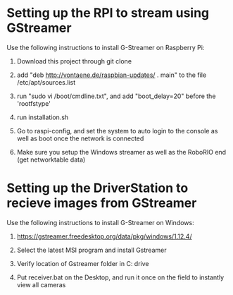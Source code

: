 # Setting up the RPI to stream using GStreamer

Use the following instructions to install G-Streamer on Raspberry Pi:

  1) Download this project through git clone
  
  2) add "deb http://vontaene.de/raspbian-updates/ . main" to the file /etc/apt/sources.list

  3) run "sudo vi /boot/cmdline.txt", and add "boot_delay=20" before the 'rootfstype'
  
  4) run installation.sh
  
  5) Go to raspi-config, and set the system to auto login to the console as well as boot once the network is connected
  
  6) Make sure you setup the Windows streamer as well as the RoboRIO end (get networktable data)
  
# Setting up the DriverStation to recieve images from GStreamer

Use the following instructions to install G-Streamer on Windows:

  1) https://gstreamer.freedesktop.org/data/pkg/windows/1.12.4/
  
  2) Select the latest MSI program and install Gstreamer
  
  3) Verify location of Gstreamer folder in C: drive
  
  4) Put receiver.bat on the Desktop, and run it once on the field to instantly view all cameras

